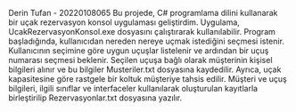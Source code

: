 Derin Tufan - 20220108065
Bu projede, C# programlama dilini kullanarak bir uçak rezervasyon konsol uygulaması geliştirdim. Uygulama, UcakRezervasyonKonsol.exe dosyasını çalıştırarak kullanılabilir. Program başladığında, kullanıcıdan nereden nereye uçmak istediğini seçmesi istenir. Kullanıcının seçimine göre uygun uçuşlar listelenir ve ardından bir uçuş numarası seçmesi beklenir.
Seçilen uçuşa bağlı olarak müşterinin kişisel bilgileri alınır ve bu bilgiler Musteriler.txt dosyasına kaydedilir. Ayrıca, uçak kapasitesine göre rastgele bir koltuk müşteriye tahsis edilir. Müşteri ve uçuş bilgileri, ilgili sınıflar ve interfaceler kullanılarak oluşturulan kayıtlarla birleştirilip Rezervasyonlar.txt dosyasına yazılır.

